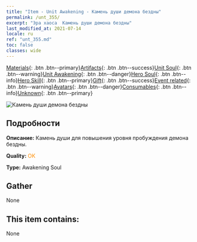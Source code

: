 ```yaml
---
title: "Item - Unit Awakening - Камень души демона бездны"
permalink: /unt_355/
excerpt: "Эра хаоса  Камень души демона бездны"
last_modified_at: 2021-07-14
locale: ru
ref: "unt_355.md"
toc: false
classes: wide
---
```

 [Materials](/ItemsRU/){: .btn .btn--primary}[Artifacts](/ItemsRU/Artifacts/){: .btn .btn--success}[Unit Soul](/ItemsRU/UnitSoul/){: .btn .btn--warning}[Unit Awakening](/ItemsRU/UnitAwakening/){: .btn .btn--danger}[Hero Soul](/ItemsRU/HeroSoul/){: .btn .btn--info}[Hero Skill](/ItemsRU/HeroSkill/){: .btn .btn--primary}[Gift](/ItemsRU/Gift/){: .btn .btn--success}[Event related](/ItemsRU/Events/){: .btn .btn--warning}[Avatars](/ItemsRU/Avatars/){: .btn .btn--danger}[Consumables](/ItemsRU/Consumables/){: .btn .btn--info}[Unknown](/ItemsRU/Unknown/){: .btn .btn--primary}

 ![Камень души демона бездны](/images/u/tia_haiguai.jpg)

## Подробности
 **Описание:** Камень души для повышения уровня пробуждения демона бездны.

 **Quality:** <span style="color: #FF8C00">OK</span>

 **Type:** Awakening Soul

## Gather

  None

## This item contains:

  None

